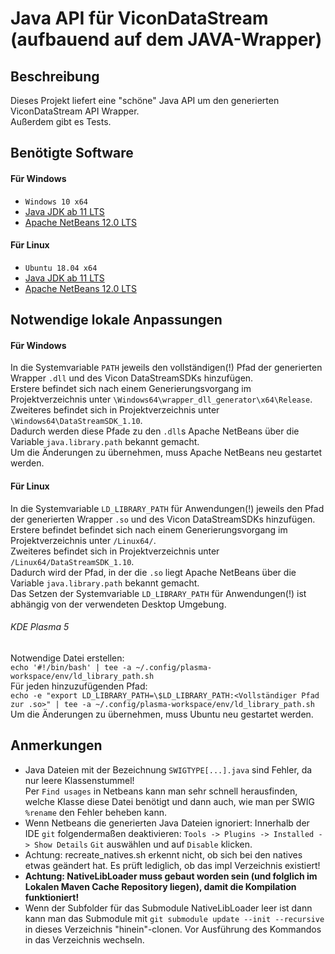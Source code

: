 # Java API für ViconDataStream (aufbauend auf dem JAVA-Wrapper)

## Beschreibung
Dieses Projekt liefert eine "schöne" Java API um den generierten ViconDataStream API Wrapper.\
Außerdem gibt es Tests.

## Benötigte Software
#### Für Windows
* `Windows 10 x64`
* [Java JDK ab 11 LTS](https://www.oracle.com/java/technologies/javase-downloads.html)
* [Apache NetBeans 12.0 LTS](https://netbeans.apache.org/download/nb120/nb120.html)
#### Für Linux
* `Ubuntu 18.04 x64`
* [Java JDK ab 11 LTS](https://www.oracle.com/java/technologies/javase-downloads.html)
* [Apache NetBeans 12.0 LTS](https://netbeans.apache.org/download/nb120/nb120.html)

## Notwendige lokale Anpassungen
#### Für Windows
In die Systemvariable `PATH` jeweils den vollständigen(!) Pfad der generierten Wrapper `.dll` und des Vicon DataStreamSDKs hinzufügen.\
Erstere befindet sich nach einem Generierungsvorgang im Projektverzeichnis unter `\Windows64\wrapper_dll_generator\x64\Release`.\
Zweiteres befindet sich in Projektverzeichnis unter `\Windows64\DataStreamSDK_1.10`.\
Dadurch werden diese Pfade zu den `.dll`s Apache NetBeans über die Variable `java.library.path` bekannt gemacht.\
Um die Änderungen zu übernehmen, muss Apache NetBeans neu gestartet werden.

#### Für Linux
In die Systemvariable `LD_LIBRARY_PATH` für Anwendungen(!) jeweils den Pfad der generierten Wrapper `.so` und des Vicon DataStreamSDKs hinzufügen.\
Erstere befindet befindet sich nach einem Generierungsvorgang im Projektverzeichnis unter `/Linux64/`.\
Zweiteres befindet sich in Projektverzeichnis unter `/Linux64/DataStreamSDK_1.10`.\
Dadurch wird der Pfad, in der die `.so` liegt Apache NetBeans über die Variable `java.library.path` bekannt gemacht. \
Das Setzen der Systemvariable `LD_LIBRARY_PATH` für Anwendungen(!) ist abhängig von der verwendeten Desktop Umgebung.
###### KDE Plasma 5
Notwendige Datei erstellen:\
`echo '#!/bin/bash' | tee -a ~/.config/plasma-workspace/env/ld_library_path.sh`\
Für jeden hinzuzufügenden Pfad:\
`echo -e "export LD_LIBRARY_PATH=\$LD_LIBRARY_PATH:<Vollständiger Pfad zur .so>" | tee -a ~/.config/plasma-workspace/env/ld_library_path.sh`\
Um die Änderungen zu übernehmen, muss Ubuntu neu gestartet werden.

## Anmerkungen
* Java Dateien mit der Bezeichnung `SWIGTYPE[...].java` sind Fehler, da nur leere Klassenstummel!\
    Per `Find usages` in Netbeans kann man sehr schnell herausfinden, welche Klasse diese Datei benötigt und dann auch, wie man per SWIG `%rename` den Fehler beheben kann.
* Wenn Netbeans die generierten Java Dateien ignoriert: Innerhalb der IDE `git` folgendermaßen deaktivieren: `Tools -> Plugins -> Installed -> Show Details` `Git` auswählen und auf  `Disable` klicken.
* Achtung: recreate_natives.sh erkennt nicht, ob sich bei den natives etwas geändert hat. Es prüft lediglich, ob das impl Verzeichnis existiert!
* **Achtung: NativeLibLoader muss gebaut worden sein (und folglich im Lokalen Maven Cache Repository liegen), damit die Kompilation funktioniert!**
* Wenn der Subfolder für das Submodule NativeLibLoader leer ist dann kann man das Submodule mit `git submodule update --init --recursive` in dieses Verzeichnis "hinein"-clonen. Vor Ausführung des Kommandos in das Verzeichnis wechseln.
